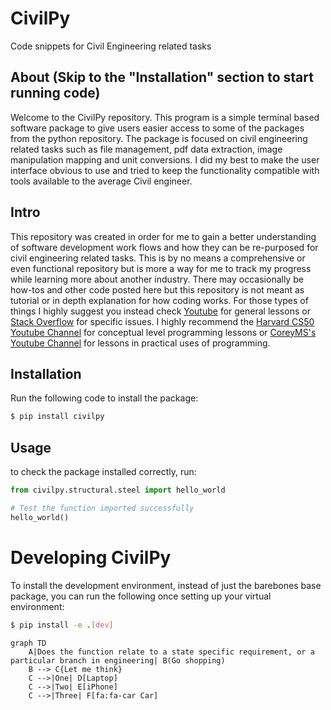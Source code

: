 # CivilPy

Code snippets for Civil Engineering related tasks

## About (Skip to the "Installation" section to start running code)

Welcome to the CivilPy repository.  This program is a simple terminal based software package to give users easier access
to some of the packages from the python repository.  The package is focused on civil engineering related tasks such as 
file management, pdf data extraction, image manipulation mapping and unit conversions.  I did my best to make the user 
interface obvious to use and tried to keep the functionality compatible with tools available to the average Civil 
engineer.

## Intro

This repository was created in order for me to gain a better understanding of software development work flows and how they can be
re-purposed for civil engineering related tasks.  This is by no means a comprehensive or even functional repository but 
is more a way for me to track my progress while learning more about another industry.  There may occasionally be how-tos
and other code posted here but this repository is not meant as tutorial or in depth explanation for how coding works. 
For those types of things I highly suggest you instead check <a href=https://www.youtube.com/>Youtube</a> for general 
lessons or <a href=https://stackoverflow.com/>Stack Overflow</a> for specific issues.  I highly recommend the 
<a href=https://www.youtube.com/user/cs50tv>Harvard CS50 Youtube Channel</a> for conceptual level programming lessons or
<a href=https://www.youtube.com/user/schafer5>CoreyMS's Youtube Channel</a> for lessons in practical uses of 
programming. 

## Installation

Run the following code to install the package:

```bash
$ pip install civilpy
```

## Usage

to check the package installed correctly, run:

```python
from civilpy.structural.steel import hello_world

# Test the function imported successfully
hello_world()
```

# Developing CivilPy

To install the development environment, instead of just the barebones base package,
you can run the following once setting up your virtual environment:

```bash
$ pip install -e .[dev]
```

<div class="center">

```mermaid
graph TD
    A|Does the function relate to a state specific requirement, or a particular branch in engineering| B(Go shopping)
    B --> C{Let me think}
    C -->|One| D[Laptop]
    C -->|Two| E[iPhone]
    C -->|Three| F[fa:fa-car Car]
```
</div>

